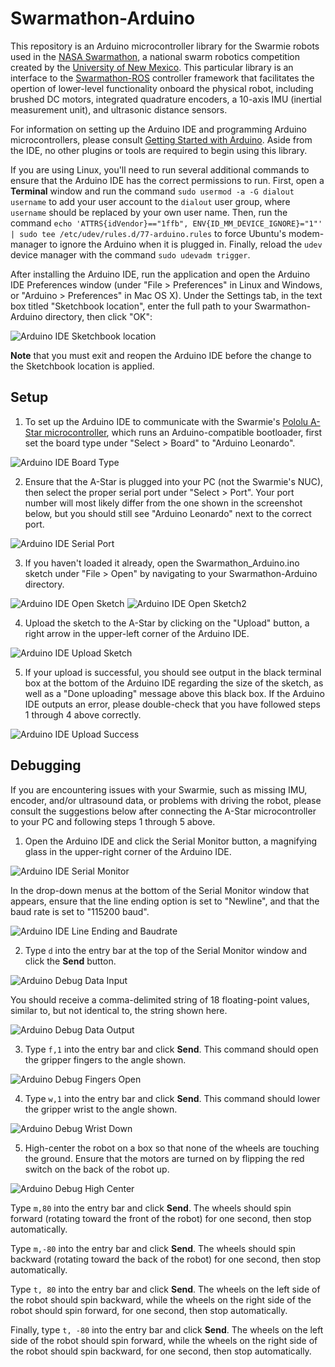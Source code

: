 Swarmathon-Arduino
==============

This repository is an Arduino microcontroller library for the Swarmie robots used in the [NASA Swarmathon](http://www.nasaswarmathon.com), a national swarm robotics competition created by the [University of New Mexico](http://www.unm.edu/). This particular library is an interface to the [Swarmathon-ROS](https://github.com/BCLab-UNM/Swarmathon-ROS) controller framework that facilitates the opertion of lower-level functionality onboard the physical robot, including brushed DC motors, integrated quadrature encoders, a 10-axis IMU (inertial measurement unit), and ultrasonic distance sensors.

For information on setting up the Arduino IDE and programming Arduino microcontrollers, please consult [Getting Started with Arduino](https://www.arduino.cc/en/Guide/HomePage). Aside from the IDE, no other plugins or tools are required to begin using this library.

If you are using Linux, you'll need to run several additional commands to ensure that the Arduino IDE has the correct permissions to run. First, open a **Terminal** window and run the command `sudo usermod -a -G dialout username` to add your user account to the `dialout` user group, where `username` should be replaced by your own user name. Then, run the command `echo 'ATTRS{idVendor}=="1ffb", ENV{ID_MM_DEVICE_IGNORE}="1"' | sudo tee /etc/udev/rules.d/77-arduino.rules` to force Ubuntu's modem-manager to ignore the Arduino when it is plugged in. Finally, reload the `udev` device manager with the command `sudo udevadm trigger`.

After installing the Arduino IDE, run the application and open the Arduino IDE Preferences window (under "File > Preferences" in Linux and Windows, or "Arduino > Preferences" in Mac OS X). Under the Settings tab, in the text box titled "Sketchbook location", enter the full path to your Swarmathon-Arduino directory, then click "OK":

![Arduino IDE Sketchbook location](http://swarmathon.cs.unm.edu/img/Sketchbook.png)

**Note** that you must exit and reopen the Arduino IDE before the change to the Sketchbook location is applied.

## Setup

1. To set up the Arduino IDE to communicate with the Swarmie's [Pololu A-Star microcontroller](https://www.pololu.com/product/3104), which runs an Arduino-compatible bootloader, first set the board type under "Select > Board" to "Arduino Leonardo".

  ![Arduino IDE Board Type](http://swarmathon.cs.unm.edu/img/ArduinoIDEBoardType.png)

2. Ensure that the A-Star is plugged into your PC (not the Swarmie's NUC), then select the proper serial port under "Select > Port". Your port number will most likely differ from the one shown in the screenshot below, but you should still see "Arduino Leonardo" next to the correct port.

  ![Arduino IDE Serial Port](http://swarmathon.cs.unm.edu/img/ArduinoIDESerialPort.png)

3. If you haven't loaded it already, open the Swarmathon_Arduino.ino sketch under "File > Open" by navigating to your Swarmathon-Arduino directory.

  ![Arduino IDE Open Sketch](http://swarmathon.cs.unm.edu/img/ArduinoIDEOpenSketch.png)
  ![Arduino IDE Open Sketch2](http://swarmathon.cs.unm.edu/img/ArduinoIDEOpenSketch2.png)

4. Upload the sketch to the A-Star by clicking on the "Upload" button, a right arrow in the upper-left corner of the Arduino IDE.

  ![Arduino IDE Upload Sketch](http://swarmathon.cs.unm.edu/img/ArduinoIDEUploadSketch.png)

5. If your upload is successful, you should see output in the black terminal box at the bottom of the Arduino IDE regarding the size of the sketch, as well as a "Done uploading" message above this black box. If the Arduino IDE outputs an error, please double-check that you have followed steps 1 through 4 above correctly.

  ![Arduino IDE Upload Success](http://swarmathon.cs.unm.edu/img/ArduinoIDEUploadSuccess.png)
  

## Debugging

If you are encountering issues with your Swarmie, such as missing IMU, encoder, and/or ultrasound data, or problems with driving the robot, please consult the suggestions below after connecting the A-Star microcontroller to your PC and following steps 1 through 5 above.

1. Open the Arduino IDE and click the Serial Monitor button, a magnifying glass in the upper-right corner of the Arduino IDE.

  ![Arduino IDE Serial Monitor](http://swarmathon.cs.unm.edu/img/ArduinoIDESerialMonitor.png)

  In the drop-down menus at the bottom of the Serial Monitor window that appears, ensure that the line ending option is set to "Newline", and that the baud rate is set to "115200 baud".

  ![Arduino IDE Line Ending and Baudrate](http://swarmathon.cs.unm.edu/img/ArduinoIDELineEndingBaudRate.png)

2. Type `d` into the entry bar at the top of the Serial Monitor window and click the **Send** button.

  ![Arduino Debug Data Input](http://swarmathon.cs.unm.edu/img/ArduinoDebugDataInput.png)

  You should receive a comma-delimited string of 18 floating-point values, similar to, but not identical to, the string shown here.
  
  ![Arduino Debug Data Output](http://swarmathon.cs.unm.edu/img/ArduinoDebugDataOutput.png)
  
3. Type `f,1` into the entry bar and click **Send**. This command should open the gripper fingers to the angle shown.

  ![Arduino Debug Fingers Open](http://swarmathon.cs.unm.edu/img/ArduinoDebugFingersOpen.png)
  
4. Type `w,1` into the entry bar and click **Send**. This command should lower the gripper wrist to the angle shown.

  ![Arduino Debug Wrist Down](http://swarmathon.cs.unm.edu/img/ArduinoDebugWristDown.png)
  
5. High-center the robot on a box so that none of the wheels are touching the ground. Ensure that the motors are turned on by flipping the red switch on the back of the robot up.

  ![Arduino Debug High Center](http://swarmathon.cs.unm.edu/img/ArduinoDebugHighCenter.png)
  
   Type `m,80` into the entry bar and click **Send**. The wheels should spin forward (rotating toward the front of the robot) for one second, then stop automatically.
  
  Type `m,-80` into the entry bar and click **Send**. The wheels should spin backward (rotating toward the back of the robot) for one second, then stop automatically.
  
  Type `t, 80` into the entry bar and click **Send**. The wheels on the left side of the robot should spin backward, while the wheels on the right side of the robot should spin forward, for one second, then stop automatically.
  
  Finally, type `t, -80` into the entry bar and click **Send**. The wheels on the left side of the robot should spin forward, while the wheels on the right side of the robot should spin backward, for one second, then stop automatically.

